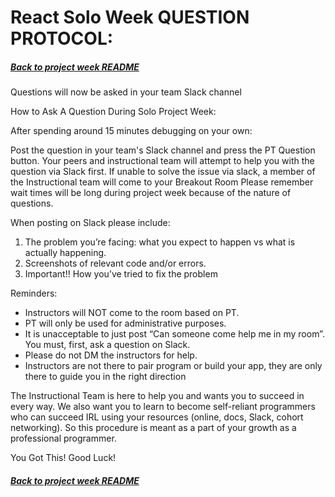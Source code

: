 # React Solo Week QUESTION PROTOCOL:

##### [Back to project week README](./README.md)

Questions will now be asked in your team Slack channel

How to Ask A Question During Solo Project Week:

After spending around 15 minutes debugging on your own:

Post the question in your team's Slack channel and press the PT Question button.
Your peers and instructional team will attempt to help you with the question via Slack first.
If unable to solve the issue via slack, a member of the Instructional team will come to your Breakout Room
Please remember wait times will be long during project week because of the nature of questions.

When posting on Slack please include:

1. The problem you’re facing: what you expect to happen vs what is actually happening.
2. Screenshots of relevant code and/or errors.
3. Important!! How you’ve tried to fix the problem

Reminders:

- Instructors will NOT come to the room based on PT.
- PT will only be used for administrative purposes.
- It is unacceptable to just post “Can someone come help me in my room”. You
  must, first, ask a question on Slack.
- Please do not DM the instructors for help.
- Instructors are not there to pair program or build your app, they are only
  there to guide you in the right direction

The Instructional Team is here to help you and wants you to succeed in every way.
We also want you to learn to become self-reliant programmers who can succeed IRL
using your resources (online, docs, Slack, cohort networking).
So this procedure is meant as a part of your growth as a professional programmer.

You Got This! Good Luck!

##### [Back to project week README](./README.md)
